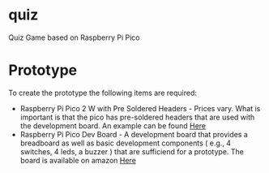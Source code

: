 # quiz
Quiz Game based on Raspberry Pi Pico

# Prototype

To create the prototype the following items are required:
* Raspberry Pi Pico 2 W with Pre Soldered Headers - Prices vary.  What is important is that the
  pico has pre-soldered headers that are used with the development board. An example
  can be found [Here](https://www.amazon.com/Pre-Soldered-Compatible-Raspberry-Bluetooth-Dual-Architecture/dp/B0DPCG7RPN/ref=sr_1_11?crid=3LHS2QKGE2NQW&dib=eyJ2IjoiMSJ9.K7RF40OxhfXiJPTcDvxcq1zxlDTnj9D2cpCLatsg2fOSQFT7_RiLWDTJs5keQyP2w7yLqVCU4sXabe0Jyw-S5A35so64NiWgf_Hq89vIHciz521RpZrZhwgqtsvMNS74gdpZHH56nnlQZihrdp3NWoLHoRCOxutsgZahh4aV24k2zvX8umWCE5_la1x_CYXgGzaLc8aR5kd0OwAsTfz0ucd4DQV2f49AGruEgP1qMCY.sPCXknmA3lBdVtev30Kqpx_5fHNf9s1jq5ypHfCFgvQ&dib_tag=se&keywords=raspberry+pi+pico+2+w&qid=1749571338&sprefix=raspberry+pi+pico+2+w%2Caps%2C155&sr=8-11)
* Raspberry Pi Pico Dev Board - A development board that provides a breadboard as well as basic
  development components ( e.g., 4 switches, 4 leds, a buzzer ) that are sufficiend for a prototype.  The board is available
  on amazon [Here](https://www.amazon.com/dp/B093GXJ64J?ref=ppx_yo2ov_dt_b_fed_asin_title)



